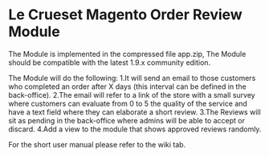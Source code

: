 # Le Crueset Magento Order Review Module
The Module is implemented in the compressed file app.zip,
The Module should be compatible with the latest 1.9.x community edition.

The Module will do the following:
1.It will send an email to those customers who completed an order after X days (this interval can be defined in the back-office).
2.The email will refer to a link of the store with a small survey where customers can evaluate from 0 to 5 the quality of the service and have a text field where they can elaborate a short review.
3.The Reviews will sit as pending in the back-office where admins will be able to accept or discard.
4.Add a view to the module that shows approved reviews randomly.

For the short user manual please refer to the wiki tab.
